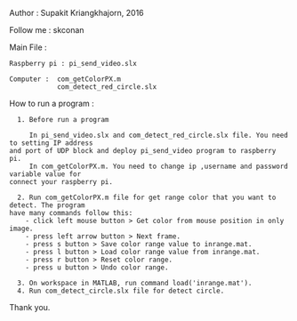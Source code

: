 Author : Supakit Kriangkhajorn, 2016

Follow me : skconan   

Main File :
  
    Raspberry pi : pi_send_video.slx
  
    Computer :  com_getColorPX.m
                com_detect_red_circle.slx
                
How to run a program :
    
      1. Before run a program
    
         In pi_send_video.slx and com_detect_red_circle.slx file. You need to setting IP address 
    and port of UDP block and deploy pi_send_video program to raspberry pi.
         In com_getColorPX.m. You need to change ip ,username and password variable value for 
    connect your raspberry pi.
    
      2. Run com_getColorPX.m file for get range color that you want to detect. The program 
    have many commands follow this:
        - click left mouse button > Get color from mouse position in only image.
        - press left arrow button > Next frame.
        - press s button > Save color range value to inrange.mat.
        - press l button > Load color range value from inrange.mat.
        - press r button > Reset color range.
        - press u button > Undo color range.
    
      3. On workspace in MATLAB, run command load('inrange.mat').
      4. Run com_detect_circle.slx file for detect circle. 
  
Thank you.
